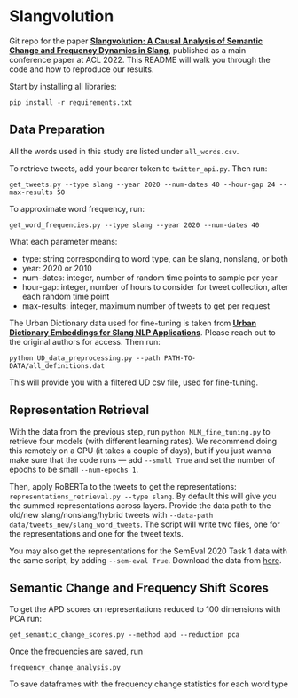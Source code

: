 # Slangvolution
Git repo for the paper [**Slangvolution: A Causal Analysis of Semantic Change and Frequency Dynamics in Slang**](https://arxiv.org/), published as a main conference paper at ACL 2022. This README will walk you through the code and how to reproduce our results. 

Start by installing all libraries:

`pip install -r requirements.txt`

## Data Preparation

All the words used in this study are listed under `all_words.csv`.

To retrieve tweets, add your bearer token to `twitter_api.py`. Then run:

`get_tweets.py --type slang --year 2020 --num-dates 40 --hour-gap 24 --max-results 50`

To approximate word frequency, run: 

`get_word_frequencies.py --type slang --year 2020 --num-dates 40`

What each parameter means: 
- type: string corresponding to word type, can be slang, nonslang, or both
- year: 2020 or 2010
- num-dates: integer, number of random time points to sample per year 
- hour-gap: integer, number of hours to consider for tweet collection, after each random time point 
- max-results: integer, maximum number of tweets to get per request 

The Urban Dictionary data used for fine-tuning is taken from [**Urban Dictionary Embeddings for Slang NLP Applications**](https://aclanthology.org/2020.lrec-1.586/). Please reach out to the original authors for access. Then run:

`python UD_data_preprocessing.py --path PATH-TO-DATA/all_definitions.dat`

This will provide you with a filtered UD csv file, used for fine-tuning.

## Representation Retrieval

With the data from the previous step, run `python MLM_fine_tuning.py` to retrieve four models (with different learning rates). We recommend doing this remotely on a GPU (it takes a couple of days), but if you just wanna make sure that the code runs &mdash; add `--small True` and set the number of epochs to be small `--num-epochs 1`.

Then, apply RoBERTa to the tweets to get the representations: `representations_retrieval.py --type slang`. By default this will give you the summed representations across layers. Provide the data path to the old/new slang/nonslang/hybrid tweets with `--data-path data/tweets_new/slang_word_tweets`. The script will write two files, one for the representations and one for the tweet texts.

You may also get the representations for the SemEval 2020 Task 1 data with the same script, by adding `--sem-eval True`. Download the data from [here](https://www.ims.uni-stuttgart.de/en/research/resources/corpora/sem-eval-ulscd-eng/).

## Semantic Change and Frequency Shift Scores

To get the APD scores on representations reduced to 100 dimensions with PCA run:

`get_semantic_change_scores.py --method apd --reduction pca`

Once the frequencies are saved, run 

`frequency_change_analysis.py`

To save dataframes with the frequency change statistics for each word type 
